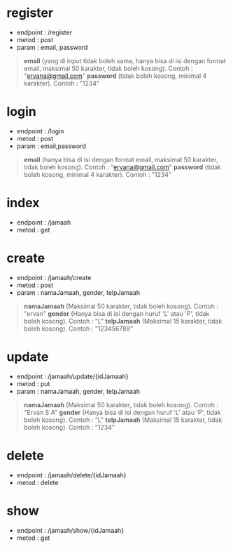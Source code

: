 # register
- endpoint  : /register
- metod     : post
- param     : email, password
> **email** (yang di input tidak boleh sama, hanya bisa di isi dengan format email, maksimal 50 karakter, tidak boleh kosong). Contoh : "ervana@gmail.com"
> **password** (tidak boleh kosong, minimal 4 karakter). Contoh : "1234"

# login
- endpoint  : /login
- metod     : post
- param     : email,password
> **email** (hanya bisa di isi dengan format email, maksimal 50 karakter, tidak boleh kosong). Contoh : "ervana@gmail.com"
> **password** (tidak boleh kosong, minimal 4 karakter). Contoh : "1234"

# index
- endpoint  : /jamaah
- metod     : get

# create
- endpoint  : /jamaah/create
- metod     : post
- param     : namaJamaah, gender, telpJamaah
> **namaJamaah** (Maksimal 50 karakter, tidak boleh kosong). Contoh : "ervan"
> **gender** (Hanya bisa di isi dengan huruf 'L' atau 'P', tidak boleh kosong). Contoh : "L"
> **telpJamaah** (Maksimal 15 karakter, tidak boleh kosong). Contoh : "123456789"

# update 
- endpoint  : /jamaah/update/{idJamaah}
- metod     : put
- param     : namaJamaah, gender, telpJamaah
> **namaJamaah** (Maksimal 50 karakter, tidak boleh kosong). Contoh : "Ervan S A"
> **gender** (Hanya bisa di isi dengan huruf 'L' atau 'P', tidak boleh kosong). Contoh : "L"
> **telpJamaah** (Maksimal 15 karakter, tidak boleh kosong). Contoh : "1234"

# delete
- endpoint  : /jamaah/delete/{idJamaah}
- metod     : delete

# show
- endpoint  : /jamaah/show/{idJamaah}
- metod     : get
